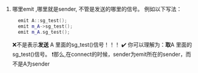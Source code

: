 

1.  哪里emit ,哪里就是sender, 不管是发送的哪里的信号。 例如以下写法：
    
    ```c++
      emit A::sg_test();
      emit m_A->sg_test();
      emit m_A.sg_test();
    ```
    
     ❌不是表示**发送** A 里面的sg_test()信号！！！
     ✔️ 你可以理解为：**取**A 里面的sg_test()信号。
    ❗那么,在connect的时候，sender为emit所在的sender，而不是A为sender
    
    

